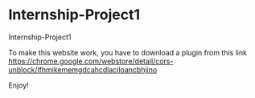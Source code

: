 # Internship-Project1
Internship-Project1


To make this website work, you have to download a plugin from this link
https://chrome.google.com/webstore/detail/cors-unblock/lfhmikememgdcahcdlaciloancbhjino

Enjoy!
